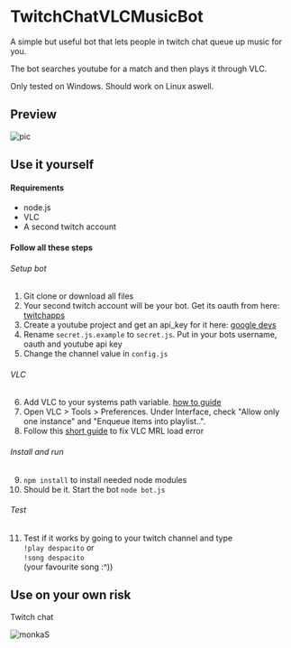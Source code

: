 # TwitchChatVLCMusicBot
A simple but useful bot that lets people in twitch chat queue up music for you.

The bot searches youtube for a match and then plays it through VLC.

Only tested on Windows. Should work on Linux aswell.

## Preview

![pic](https://i.imgur.com/jKOKXuB.gif)

## Use it yourself

#### Requirements

* node.js
* VLC
* A second twitch account

#### Follow all these steps

###### Setup bot

1. Git clone or download all files
2. Your second twitch account will be your bot. Get its oauth from here: [twitchapps](https://twitchapps.com/tmi/)
3. Create a youtube project and get an api_key for it here: [google devs](https://console.developers.google.com/apis/credentials?project=_)
4. Rename `secret.js.example` to `secret.js`. Put in your bots username, oauth and youtube api key
5. Change the channel value in `config.js`

###### VLC

6. Add VLC to your systems path variable. [how to guide](https://www.architectryan.com/2018/03/17/add-to-the-path-on-windows-10/)
7. Open VLC > Tools > Preferences. Under Interface, check "Allow only one instance" and "Enqueue items into playlist..".
8. Follow this [short guide](https://www.latecnosfera.com/2016/10/vlc-unable-to-open-mrl.html) to fix VLC MRL load error

###### Install and run

9. `npm install` to install needed node modules
10. Should be it. Start the bot `node bot.js`

###### Test
11. Test if it works by going to your twitch channel and type  
`!play despacito` or  
`!song despacito`  
(your favourite song :^))

## Use on your own risk

Twitch chat

![monkaS](https://img.fireden.net/v/image/1515/48/1515481692689.png)
